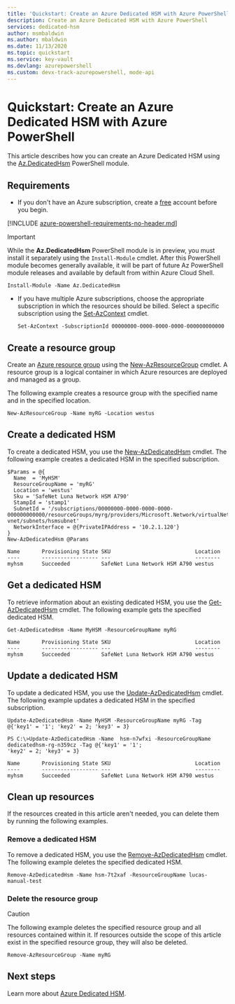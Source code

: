 ```yaml
---
title: 'Quickstart: Create an Azure Dedicated HSM with Azure PowerShell'
description: Create an Azure Dedicated HSM with Azure PowerShell
services: dedicated-hsm
author: msmbaldwin
ms.author: mbaldwin
ms.date: 11/13/2020
ms.topic: quickstart
ms.service: key-vault
ms.devlang: azurepowershell
ms.custom: devx-track-azurepowershell, mode-api
---
```


# Quickstart: Create an Azure Dedicated HSM with Azure PowerShell

This article describes how you can create an Azure Dedicated HSM using the
[Az.DedicatedHsm](/powershell/module/az.dedicatedhsm) PowerShell module.

## Requirements

* If you don't have an Azure subscription, create a [free](https://azure.microsoft.com/free/) account
before you begin.

[!INCLUDE [azure-powershell-requirements-no-header.md](../../includes/azure-powershell-requirements-no-header.md)]

  > [!IMPORTANT]
  > While the **Az.DedicatedHsm** PowerShell module is in preview, you must install it separately
  > using the `Install-Module` cmdlet. After this PowerShell module becomes generally available, it
  > will be part of future Az PowerShell module releases and available by default from within Azure
  > Cloud Shell.

  ```azurepowershell-interactive
  Install-Module -Name Az.DedicatedHsm
  ```

* If you have multiple Azure subscriptions, choose the appropriate subscription in which the
  resources should be billed. Select a specific subscription using the
  [Set-AzContext](/powershell/module/az.accounts/set-azcontext) cmdlet.

  ```azurepowershell-interactive
  Set-AzContext -SubscriptionId 00000000-0000-0000-0000-000000000000
  ```

## Create a resource group

Create an [Azure resource group](../azure-resource-manager/management/overview.md)
using the [New-AzResourceGroup](/powershell/module/az.resources/new-azresourcegroup)
cmdlet. A resource group is a logical container in which Azure resources are deployed and managed as
a group.

The following example creates a resource group with the specified name and in the specified location.

```azurepowershell-interactive
New-AzResourceGroup -Name myRG -Location westus
```

## Create a dedicated HSM

To create a dedicated HSM, you use the
[New-AzDedicatedHsm](/powershell/module/az.dedicatedhsm/new-azdedicatedhsm) cmdlet. The following
example creates a dedicated HSM in the specified subscription.

```azurepowershell-interactive
$Params = @{
  Name  = 'MyHSM'
  ResourceGroupName = 'myRG'
  Location = 'westus'
  Sku = 'SafeNet Luna Network HSM A790'
  StampId = 'stamp1'
  SubnetId = '/subscriptions/00000000-0000-0000-0000-000000000000/resourceGroups/myrg/providers/Microsoft.Network/virtualNetworks/myhsm-vnet/subnets/hsmsubnet'
  NetworkInterface = @{PrivateIPAddress = '10.2.1.120'}
}
New-AzDedicatedHsm @Params
```

```Output
Name       Provisioning State SKU                           Location
----       ------------------ ---                           --------
myhsm      Succeeded          SafeNet Luna Network HSM A790 westus
```

## Get a dedicated HSM

To retrieve information about an existing dedicated HSM, you use the
[Get-AzDedicatedHsm](/powershell/module/az.dedicatedhsm/get-azdedicatedhsm) cmdlet. The following
example gets the specified dedicated HSM.

```azurepowershell-interactive
Get-AzDedicatedHsm -Name MyHSM -ResourceGroupName myRG
```

```Output
Name       Provisioning State SKU                           Location
----       ------------------ ---                           --------
myhsm      Succeeded          SafeNet Luna Network HSM A790 westus
```

## Update a dedicated HSM

To update a dedicated HSM, you use the
[Update-AzDedicatedHsm](/powershell/module/az.dedicatedhsm/update-azdedicatedhsm) cmdlet. The
following example updates a dedicated HSM in the specified subscription.

```azurepowershell-interactive
Update-AzDedicatedHsm -Name MyHSM -ResourceGroupName myRG -Tag @{'key1' = '1'; 'key2' = 2; 'key3' = 3}
```

```Output
PS C:\>Update-AzDedicatedHsm -Name  hsm-n7wfxi -ResourceGroupName dedicatedhsm-rg-n359cz -Tag @{'key1' = '1';
'key2' = 2; 'key3' = 3}

Name       Provisioning State SKU                           Location
----       ------------------ ---                           --------
myhsm      Succeeded          SafeNet Luna Network HSM A790 westus
```

## Clean up resources

If the resources created in this article aren't needed, you can delete them by running the following
examples.

### Remove a dedicated HSM

To remove a dedicated HSM, you use the
[Remove-AzDedicatedHsm](/powershell/module/az.dedicatedhsm/remove-azdedicatedhsm) cmdlet. The
following example deletes the specified dedicated HSM.

```azurepowershell-interactive
Remove-AzDedicatedHsm -Name hsm-7t2xaf -ResourceGroupName lucas-manual-test
```

### Delete the resource group

> [!CAUTION]
> The following example deletes the specified resource group and all resources contained within it.
> If resources outside the scope of this article exist in the specified resource group, they will
> also be deleted.

```azurepowershell-interactive
Remove-AzResourceGroup -Name myRG
```

## Next steps

Learn more about [Azure Dedicated HSM](overview.md).
